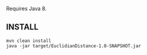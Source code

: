 Requires Java 8.  

## INSTALL

```
mvn clean install
java -jar target/EuclidianDistance-1.0-SNAPSHOT.jar 
```
